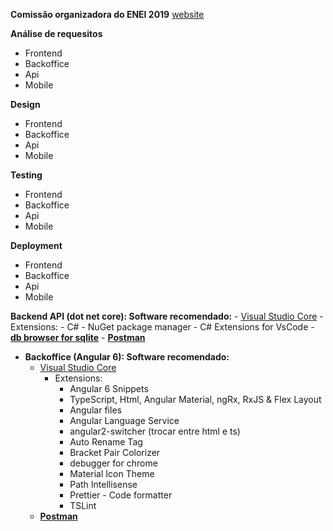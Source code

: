 **Comissão organizadora do ENEI 2019**
[website](http://enei.pt)




**Análise de requesitos**
- Frontend 
- Backoffice
- Api
- Mobile
    
**Design**
- Frontend
- Backoffice
- Api
- Mobile
    
**Testing**
- Frontend
- Backoffice
- Api
- Mobile
    
**Deployment**
- Frontend
- Backoffice
- Api
- Mobile
    





**Backend API (dot net core): Software recomendado:**
    - [Visual Studio Core](https://code.visualstudio.com/)
        - Extensions: 
            - C#
            - NuGet package manager
            - C# Extensions for VsCode
    - **[db browser for sqlite](https://sqlitebrowser.org/)** 
    - **[Postman](https://www.getpostman.com/)**     
    
- **Backoffice (Angular 6): Software recomendado:**
    - [Visual Studio Core](https://code.visualstudio.com/)
        - Extensions: 
            - Angular 6 Snippets 
            - TypeScript, Html, Angular Material, ngRx, RxJS & Flex Layout
            - Angular files
            - Angular Language Service
            - angular2-switcher (trocar entre html e ts)
            - Auto Rename Tag
            - Bracket Pair Colorizer
            - debugger for chrome
            - Material Icon Theme
            - Path Intellisense
            - Prettier - Code formatter
            - TSLint
     - **[Postman](https://www.getpostman.com/)**     
